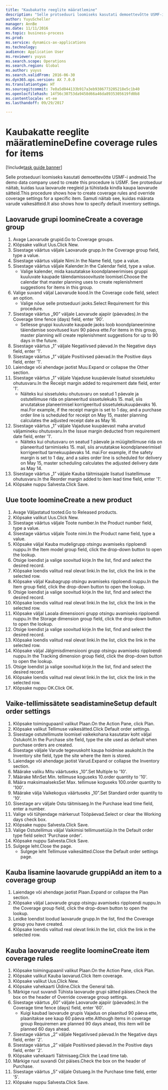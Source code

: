 ```yaml
--- 
title: "Kaubakatte reeglite määratlemine"
description: "Selle protseduuri loomiseks kasutati demoettevõtte USMF-i andmeid."
author: YuyuScheller
manager: AnnBe
ms.date: 11/11/2016
ms.topic: business-process
ms.prod: 
ms.service: dynamics-ax-applications
ms.technology: 
audience: Application User
ms.reviewer: yuyus
ms.search.scope: Operations
ms.search.region: Global
ms.author: yuyus
ms.search.validFrom: 2016-06-30
ms.dyn365.ops.version: AX 7.0.0
ms.translationtype: HT
ms.sourcegitcommit: 7e0a5d044133b917a3eb9386773205218e5c1b40
ms.openlocfilehash: 14f56c30753da9458d66a46da8935305619fd0b8
ms.contentlocale: et-ee
ms.lasthandoff: 09/29/2017

---
```

# <a name="define-coverage-rules-for-items"></a><span data-ttu-id="8b9a5-103">Kaubakatte reeglite määratlemine</span><span class="sxs-lookup"><span data-stu-id="8b9a5-103">Define coverage rules for items</span></span>

[!include[task guide banner](../../includes/task-guide-banner.md)]

<span data-ttu-id="8b9a5-104">Selle protseduuri loomiseks kasutati demoettevõtte USMF-i andmeid.</span><span class="sxs-lookup"><span data-stu-id="8b9a5-104">The demo data company used to create this procedure is USMF.</span></span> <span data-ttu-id="8b9a5-105">See protseduur näitab, kuidas luua laovarude reegleid ja tühistada kindla kaupa laovarude sätteid.</span><span class="sxs-lookup"><span data-stu-id="8b9a5-105">This procedure shows how to create coverage rules and override coverage settings for a specific item.</span></span> <span data-ttu-id="8b9a5-106">Samuti näitab see, kuidas määrata varude vaikesätteid.</span><span class="sxs-lookup"><span data-stu-id="8b9a5-106">It also shows how to specify default inventory settings.</span></span>


## <a name="create-a-coverage-group"></a><span data-ttu-id="8b9a5-107">Laovarude grupi loomine</span><span class="sxs-lookup"><span data-stu-id="8b9a5-107">Create a coverage group</span></span>
1. <span data-ttu-id="8b9a5-108">Avage Laovarude grupid.</span><span class="sxs-lookup"><span data-stu-id="8b9a5-108">Go to Coverage groups.</span></span>
2. <span data-ttu-id="8b9a5-109">Klõpsake valikut Uus.</span><span class="sxs-lookup"><span data-stu-id="8b9a5-109">Click New.</span></span>
3. <span data-ttu-id="8b9a5-110">Sisestage väärtus väljale Laovarude grupp.</span><span class="sxs-lookup"><span data-stu-id="8b9a5-110">In the Coverage group field, type a value.</span></span>
4. <span data-ttu-id="8b9a5-111">Sisestage väärtus väljale Nimi.</span><span class="sxs-lookup"><span data-stu-id="8b9a5-111">In the Name field, type a value.</span></span>
5. <span data-ttu-id="8b9a5-112">Sisestage väärtus väljale Kalender.</span><span class="sxs-lookup"><span data-stu-id="8b9a5-112">In the Calendar field, type a value.</span></span>
    * <span data-ttu-id="8b9a5-113">Valige kalender, mida kasutatakse koondplaneerimises gruppi kuuluvate kaupade täiendamissoovituste loomisel.</span><span class="sxs-lookup"><span data-stu-id="8b9a5-113">Choose the calendar that master planning uses to create replenishment suggestions for items in this group.</span></span>  
6. <span data-ttu-id="8b9a5-114">Valige suvand väljal Laovarude kood.</span><span class="sxs-lookup"><span data-stu-id="8b9a5-114">In the Coverage code field, select an option.</span></span>
    * <span data-ttu-id="8b9a5-115">Valige nõue selle protseduuri jaoks.</span><span class="sxs-lookup"><span data-stu-id="8b9a5-115">Select Requirement for this procedure.</span></span>  
7. <span data-ttu-id="8b9a5-116">Sisestage väärtus „90” väljale Laovarude ajapiir (päevades).</span><span class="sxs-lookup"><span data-stu-id="8b9a5-116">In the Coverage time fence (days) field, enter '90'.</span></span>
    * <span data-ttu-id="8b9a5-117">Sellesse gruppi kuuluvate kaupade jaoks loob koondplaneerimine täiendamise soovitused kuni 90 päeva ette.</span><span class="sxs-lookup"><span data-stu-id="8b9a5-117">For items in this group, master planning will create replenishment suggestions for up to 90 days in the future.</span></span>  
8. <span data-ttu-id="8b9a5-118">Sisestage väärtus „1” väljale Negatiivsed päevad.</span><span class="sxs-lookup"><span data-stu-id="8b9a5-118">In the Negative days field, enter '1'.</span></span>
9. <span data-ttu-id="8b9a5-119">Sisestage väärtus „1” väljale Positiivsed päevad.</span><span class="sxs-lookup"><span data-stu-id="8b9a5-119">In the Positive days field, enter '1'.</span></span>
10. <span data-ttu-id="8b9a5-120">Laiendage või ahendage jaotist Muu.</span><span class="sxs-lookup"><span data-stu-id="8b9a5-120">Expand or collapse the Other section.</span></span>
11. <span data-ttu-id="8b9a5-121">Sisestage väärtus „1” väljale Vajaduse kuupäevale lisatud sissetuleku ohutusvaru.</span><span class="sxs-lookup"><span data-stu-id="8b9a5-121">In the Receipt margin added to requirement date field, enter '1'.</span></span>
    * <span data-ttu-id="8b9a5-122">Näiteks kui sissetuleku ohutusvaru on seatud 1 päevale ja ostutellimuse rida on planeeritud sissetulekuks 15. mail, siis arvutatakse planeerimisel korrigeeritud sissetulekukuupäevaks 16. mai.</span><span class="sxs-lookup"><span data-stu-id="8b9a5-122">For example, if the receipt margin is set to 1 day, and a purchase order line is scheduled for receipt on May 15, master planning calculates the adjusted receipt date as May 16.</span></span>  
12. <span data-ttu-id="8b9a5-123">Sisestage väärtus „1” väljale Vajaduse kuupäevast maha arvatud väljamineku ohutusvaru.</span><span class="sxs-lookup"><span data-stu-id="8b9a5-123">In the Issue margin deducted from requirement date field, enter '1'.</span></span>
    * <span data-ttu-id="8b9a5-124">Näiteks kui ohutusvaru on seatud 1 päevale ja müügitellimuse rida on planeeritud tarnimiseks 15. mail, siis arvutatakse koondplaneerimisel korrigeeritud tarnekuupäevaks 14. mai.</span><span class="sxs-lookup"><span data-stu-id="8b9a5-124">For example, if the safety margin is set to 1 day, and a sales order line is scheduled for delivery on May 15, master scheduling calculates the adjusted delivery date as May 14.</span></span>  
13. <span data-ttu-id="8b9a5-125">Sisestage väärtus „1” väljale Kauba täitmisajale lisatud lisatellimuse ohutusvaru.</span><span class="sxs-lookup"><span data-stu-id="8b9a5-125">In the Reorder margin added to item lead time field, enter '1'.</span></span>
14. <span data-ttu-id="8b9a5-126">Klõpsake nuppu Salvesta.</span><span class="sxs-lookup"><span data-stu-id="8b9a5-126">Click Save.</span></span>

## <a name="create-a-new-product"></a><span data-ttu-id="8b9a5-127">Uue toote loomine</span><span class="sxs-lookup"><span data-stu-id="8b9a5-127">Create a new product</span></span>
1. <span data-ttu-id="8b9a5-128">Avage Väljastatud tooted.</span><span class="sxs-lookup"><span data-stu-id="8b9a5-128">Go to Released products.</span></span>
2. <span data-ttu-id="8b9a5-129">Klõpsake valikut Uus.</span><span class="sxs-lookup"><span data-stu-id="8b9a5-129">Click New.</span></span>
3. <span data-ttu-id="8b9a5-130">Sisestage väärtus väljale Toote number.</span><span class="sxs-lookup"><span data-stu-id="8b9a5-130">In the Product number field, type a value.</span></span>
4. <span data-ttu-id="8b9a5-131">Sisestage väärtus väljale Toote nimi.</span><span class="sxs-lookup"><span data-stu-id="8b9a5-131">In the Product name field, type a value.</span></span>
5. <span data-ttu-id="8b9a5-132">Klõpsake väljal Kauba mudeligrupp otsingu avamiseks ripploendi nuppu.</span><span class="sxs-lookup"><span data-stu-id="8b9a5-132">In the Item model group field, click the drop-down button to open the lookup.</span></span>
6. <span data-ttu-id="8b9a5-133">Otsige loendist ja valige soovitud kirje.</span><span class="sxs-lookup"><span data-stu-id="8b9a5-133">In the list, find and select the desired record.</span></span>
7. <span data-ttu-id="8b9a5-134">Klõpsake loendis valitud real olevat linki.</span><span class="sxs-lookup"><span data-stu-id="8b9a5-134">In the list, click the link in the selected row.</span></span>
8. <span data-ttu-id="8b9a5-135">Klõpsake väljal Kaubagrupp otsingu avamiseks ripploendi nuppu.</span><span class="sxs-lookup"><span data-stu-id="8b9a5-135">In the Item group field, click the drop-down button to open the lookup.</span></span>
9. <span data-ttu-id="8b9a5-136">Otsige loendist ja valige soovitud kirje.</span><span class="sxs-lookup"><span data-stu-id="8b9a5-136">In the list, find and select the desired record.</span></span>
10. <span data-ttu-id="8b9a5-137">Klõpsake loendis valitud real olevat linki.</span><span class="sxs-lookup"><span data-stu-id="8b9a5-137">In the list, click the link in the selected row.</span></span>
11. <span data-ttu-id="8b9a5-138">Klõpsake väljal Laoala dimensiooni grupp otsingu avamiseks ripploendi nuppu.</span><span class="sxs-lookup"><span data-stu-id="8b9a5-138">In the Storage dimension group field, click the drop-down button to open the lookup.</span></span>
12. <span data-ttu-id="8b9a5-139">Otsige loendist ja valige soovitud kirje.</span><span class="sxs-lookup"><span data-stu-id="8b9a5-139">In the list, find and select the desired record.</span></span>
13. <span data-ttu-id="8b9a5-140">Klõpsake loendis valitud real olevat linki.</span><span class="sxs-lookup"><span data-stu-id="8b9a5-140">In the list, click the link in the selected row.</span></span>
14. <span data-ttu-id="8b9a5-141">Klõpsake väljal Jälgimisdimensiooni grupp otsingu avamiseks ripploendi nuppu.</span><span class="sxs-lookup"><span data-stu-id="8b9a5-141">In the Tracking dimension group field, click the drop-down button to open the lookup.</span></span>
15. <span data-ttu-id="8b9a5-142">Otsige loendist ja valige soovitud kirje.</span><span class="sxs-lookup"><span data-stu-id="8b9a5-142">In the list, find and select the desired record.</span></span>
16. <span data-ttu-id="8b9a5-143">Klõpsake loendis valitud real olevat linki.</span><span class="sxs-lookup"><span data-stu-id="8b9a5-143">In the list, click the link in the selected row.</span></span>
17. <span data-ttu-id="8b9a5-144">Klõpsake nuppu OK.</span><span class="sxs-lookup"><span data-stu-id="8b9a5-144">Click OK.</span></span>

## <a name="setup-default-order-settings"></a><span data-ttu-id="8b9a5-145">Vaike-tellimissätete seadistamine</span><span class="sxs-lookup"><span data-stu-id="8b9a5-145">Setup default order settings</span></span>
1. <span data-ttu-id="8b9a5-146">Klõpsake toimingupaanil valikut Plaan.</span><span class="sxs-lookup"><span data-stu-id="8b9a5-146">On the Action Pane, click Plan.</span></span>
2. <span data-ttu-id="8b9a5-147">Klõpsake valikut Tellimuse vaikesätted.</span><span class="sxs-lookup"><span data-stu-id="8b9a5-147">Click Default order settings.</span></span>
3. <span data-ttu-id="8b9a5-148">Sisestage ostutellimuste loomisel vaikekohana kasutatav koht väljal Ostukoht.</span><span class="sxs-lookup"><span data-stu-id="8b9a5-148">In the Purchase site field, type the site used as default when purchase orders are created.</span></span>
4. <span data-ttu-id="8b9a5-149">Sisestage väljale Varude tegevuskoht kaupa hoidmise asukoht.</span><span class="sxs-lookup"><span data-stu-id="8b9a5-149">In the Inventory site field, type the site where the item is stored.</span></span>
5. <span data-ttu-id="8b9a5-150">Laiendage või ahendage jaotist Varud.</span><span class="sxs-lookup"><span data-stu-id="8b9a5-150">Expand or collapse the Inventory section.</span></span>
6. <span data-ttu-id="8b9a5-151">Määrake valiku Mitu väärtuseks „10”.</span><span class="sxs-lookup"><span data-stu-id="8b9a5-151">Set Multiple to '10'.</span></span>
7. <span data-ttu-id="8b9a5-152">Määrake Min</span><span class="sxs-lookup"><span data-stu-id="8b9a5-152">Set Min.</span></span> <span data-ttu-id="8b9a5-153">tellimuse koguseks 10.</span><span class="sxs-lookup"><span data-stu-id="8b9a5-153">order quantity to '10'.</span></span>
8. <span data-ttu-id="8b9a5-154">Määra maksimaalseks</span><span class="sxs-lookup"><span data-stu-id="8b9a5-154">Set Max.</span></span> <span data-ttu-id="8b9a5-155">tellimuse koguseks 100.</span><span class="sxs-lookup"><span data-stu-id="8b9a5-155">order quantity to '100'.</span></span>
9. <span data-ttu-id="8b9a5-156">Määrake välja Vaikekogus väärtuseks „10”.</span><span class="sxs-lookup"><span data-stu-id="8b9a5-156">Set Standard order quantity to '10'.</span></span>
10. <span data-ttu-id="8b9a5-157">Sisestage arv väljale Ostu täitmisaeg.</span><span class="sxs-lookup"><span data-stu-id="8b9a5-157">In the Purchase lead time field, enter a number.</span></span>
11. <span data-ttu-id="8b9a5-158">Valige või tühjendage märkeruut Tööpäevad.</span><span class="sxs-lookup"><span data-stu-id="8b9a5-158">Select or clear the Working days check box.</span></span>
12. <span data-ttu-id="8b9a5-159">Klõpsake nuppu Salvesta.</span><span class="sxs-lookup"><span data-stu-id="8b9a5-159">Click Save.</span></span>
13. <span data-ttu-id="8b9a5-160">Valige Ostutellimus väljal Vaikimisi tellimusetüüp.</span><span class="sxs-lookup"><span data-stu-id="8b9a5-160">In the Default order type field select 'Purchase order'.</span></span>
14. <span data-ttu-id="8b9a5-161">Klõpsake nuppu Salvesta.</span><span class="sxs-lookup"><span data-stu-id="8b9a5-161">Click Save.</span></span>
15. <span data-ttu-id="8b9a5-162">Sulgege leht.</span><span class="sxs-lookup"><span data-stu-id="8b9a5-162">Close the page.</span></span>
    * <span data-ttu-id="8b9a5-163">Sulgege leht Tellimuse vaikesätted.</span><span class="sxs-lookup"><span data-stu-id="8b9a5-163">Close the Default order settings page.</span></span>  

## <a name="add-an-item-to-a-coverage-group"></a><span data-ttu-id="8b9a5-164">Kauba lisamine laovarude gruppi</span><span class="sxs-lookup"><span data-stu-id="8b9a5-164">Add an item to a coverage group</span></span>
1. <span data-ttu-id="8b9a5-165">Laiendage või ahendage jaotist Plaan.</span><span class="sxs-lookup"><span data-stu-id="8b9a5-165">Expand or collapse the Plan section.</span></span>
2. <span data-ttu-id="8b9a5-166">Klõpsake väljal Laovarude grupp otsingu avamiseks ripploendi nuppu.</span><span class="sxs-lookup"><span data-stu-id="8b9a5-166">In the Coverage group field, click the drop-down button to open the lookup.</span></span>
3. <span data-ttu-id="8b9a5-167">Leidke loendist loodud laovarude grupp.</span><span class="sxs-lookup"><span data-stu-id="8b9a5-167">In the list, find the Coverage group you have created.</span></span>
4. <span data-ttu-id="8b9a5-168">Klõpsake loendis valitud real olevat linki.</span><span class="sxs-lookup"><span data-stu-id="8b9a5-168">In the list, click the link in the selected row.</span></span>

## <a name="create-item-coverage-rules"></a><span data-ttu-id="8b9a5-169">Kauba laovarude reeglite loomine</span><span class="sxs-lookup"><span data-stu-id="8b9a5-169">Create item coverage rules</span></span>
1. <span data-ttu-id="8b9a5-170">Klõpsake toimingupaanil valikut Plaan.</span><span class="sxs-lookup"><span data-stu-id="8b9a5-170">On the Action Pane, click Plan.</span></span>
2. <span data-ttu-id="8b9a5-171">Klõpsake valikut Kauba laovarud.</span><span class="sxs-lookup"><span data-stu-id="8b9a5-171">Click Item coverage.</span></span>
3. <span data-ttu-id="8b9a5-172">Klõpsake valikut Uus.</span><span class="sxs-lookup"><span data-stu-id="8b9a5-172">Click New.</span></span>
4. <span data-ttu-id="8b9a5-173">Klõpsake vahekaarti Üldine.</span><span class="sxs-lookup"><span data-stu-id="8b9a5-173">Click the General tab.</span></span>
5. <span data-ttu-id="8b9a5-174">Märkige ruut suvandi Tühista laovarude grupi sätted päises.</span><span class="sxs-lookup"><span data-stu-id="8b9a5-174">Check the box on the header of Override coverage group settings.</span></span>
6. <span data-ttu-id="8b9a5-175">Sisestage väärtus „60” väljale Laovarude ajapiir (päevades).</span><span class="sxs-lookup"><span data-stu-id="8b9a5-175">In the Coverage time fence (days) field, enter '60'.</span></span>
    * <span data-ttu-id="8b9a5-176">Kuigi kaubad laovarude grupis Vajadus on plaanitud 90 päeva ette, plaanitakse see kaup 60 päeva ette.</span><span class="sxs-lookup"><span data-stu-id="8b9a5-176">Although items in coverage group Requiremen are planned 90 days ahead, this item will be planned 60 days ahead.</span></span>  
7. <span data-ttu-id="8b9a5-177">Sisestage väärtus „2” väljale Negatiivsed päevad.</span><span class="sxs-lookup"><span data-stu-id="8b9a5-177">In the Negative days field, enter '2'.</span></span>
8. <span data-ttu-id="8b9a5-178">Sisestage väärtus „2” väljale Positiivsed päevad.</span><span class="sxs-lookup"><span data-stu-id="8b9a5-178">In the Positive days field, enter '2'.</span></span>
9. <span data-ttu-id="8b9a5-179">Klõpsake vahekaarti Täitmisaeg.</span><span class="sxs-lookup"><span data-stu-id="8b9a5-179">Click the Lead time tab.</span></span>
10. <span data-ttu-id="8b9a5-180">Märkige ruut suvandi Ost päises.</span><span class="sxs-lookup"><span data-stu-id="8b9a5-180">Check the box on the header of Purchase.</span></span>
11. <span data-ttu-id="8b9a5-181">Sisestage väärtus „5” väljale Ostuaeg.</span><span class="sxs-lookup"><span data-stu-id="8b9a5-181">In the Purchase time field, enter '5'.</span></span>
12. <span data-ttu-id="8b9a5-182">Klõpsake nuppu Salvesta.</span><span class="sxs-lookup"><span data-stu-id="8b9a5-182">Click Save.</span></span>


